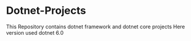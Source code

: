# Dotnet-Projects

This Repository contains dotnet framework and dotnet core projects
Here version used dotnet 6.0
